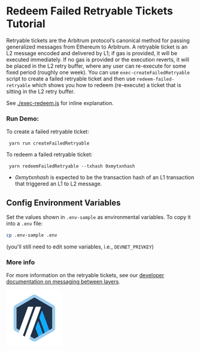 # Redeem Failed Retryable Tickets Tutorial

Retryable tickets are the Arbitrum protocol’s canonical method for passing generalized messages from Ethereum to Arbitrum. A retryable ticket is an L2 message encoded and delivered by L1; if gas is provided, it will be executed immediately. If no gas is provided or the execution reverts, it will be placed in the L2 retry buffer, where any user can re-execute for some fixed period (roughly one week).
You can use `exec-createFailedRetryable` script to create a failed retryable ticket and then use `redeem-failed-retryable` which shows you how to redeem (re-execute) a ticket that is sitting in the L2 retry buffer.

See [./exec-redeem.js](./scripts/exec-redeem.js) for inline explanation.

### Run Demo:

To create a failed retryable ticket:

```
 yarn run createFailedRetryable
```

To redeem a failed retryable ticket:

```
 yarn redeemFailedRetryable --txhash 0xmytxnhash
```

- _0xmytxnhash_ is expected to be the transaction hash of an L1 transaction that triggered an L1 to L2 message.

## Config Environment Variables

Set the values shown in `.env-sample` as environmental variables. To copy it into a `.env` file:

```bash
cp .env-sample .env
```

(you'll still need to edit some variables, i.e., `DEVNET_PRIVKEY`)

### More info

For more information on the retryable tickets, see our [developer documentation on messaging between layers](https://developer.offchainlabs.com/docs/l1_l2_messages).

<p align="left"><img src="../../assets/offchain_labs_logo.svg" width="150"></p>
